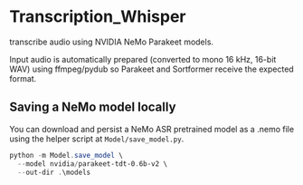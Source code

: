 # Transcription_Whisper

transcribe audio using NVIDIA NeMo Parakeet models.

Input audio is automatically prepared (converted to mono 16 kHz, 16-bit
WAV) using ffmpeg/pydub so Parakeet and Sortformer receive the expected
format.

## Saving a NeMo model locally

You can download and persist a NeMo ASR pretrained model as a .nemo file
using the helper script at `Model/save_model.py`.

```powershell
python -m Model.save_model \
  --model nvidia/parakeet-tdt-0.6b-v2 \
  --out-dir .\models
```
